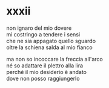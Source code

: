 # xxxii

non ignaro del mio dovere  
mi costringo a tendere i sensi  
che ne sia appagato quello sguardo  
oltre la schiena salda al mio fianco

ma non so incoccare la freccia all'arco  
né so adattare il plettro alla lira  
perché il mio desiderio è andato  
dove non posso raggiungerlo
